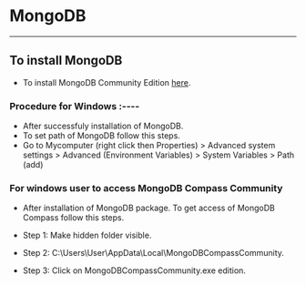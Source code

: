 # MongoDB
---------------------------------------------------------------------------------
## To install MongoDB
   
   * To install MongoDB Community Edition [here](https://www.mongodb.com/download-center/enterprise). 

### Procedure for Windows :----
   - After successfuly installation of MongoDB.
   - To set path of MongoDB follow this steps.
   - Go to Mycomputer (right click then Properties) > Advanced system settings > Advanced (Environment Variables) > System Variables > Path (add)

### For windows user to access MongoDB Compass Community
 
 * After installation of MongoDB package. To get access of MongoDB Compass follow this steps.

 - Step 1: Make hidden folder visible.

 - Step 2: C:\Users\User\AppData\Local\MongoDBCompassCommunity.

 - Step 3: Click on MongoDBCompassCommunity.exe edition.




